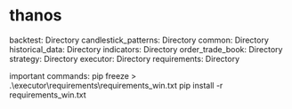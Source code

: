 # thanos

backtest: Directory
candlestick_patterns: Directory
common: Directory
historical_data: Directory
indicators: Directory
order_trade_book: Directory
strategy: Directory
executor: Directory
requirements: Directory




important commands:
pip freeze > .\executor\requirements\requirements_win.txt
pip install -r requirements_win.txt